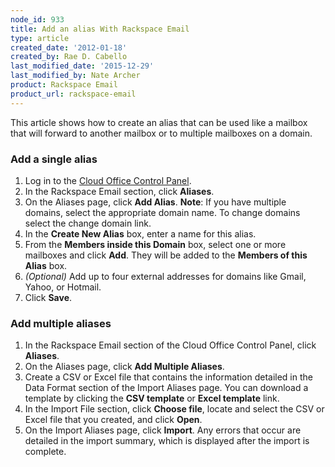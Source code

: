 ```yaml
---
node_id: 933
title: Add an alias With Rackspace Email
type: article
created_date: '2012-01-18'
created_by: Rae D. Cabello
last_modified_date: '2015-12-29'
last_modified_by: Nate Archer
product: Rackspace Email
product_url: rackspace-email
---
```


This article shows how to create an alias that can be used like a mailbox that will forward to another mailbox or to multiple mailboxes on a domain.

### Add a single alias

1. Log in to the [Cloud Office Control Panel](https://cp.rackspace.com/).
2. In the Rackspace Email section, click **Aliases**.
3. On the Aliases page, click **Add Alias**.
    **Note**: If you have multiple domains, select the appropriate domain name. To change domains select the change domain link.
4. In the **Create New Alias** box, enter a name for this alias.
5. From the **Members inside this Domain** box, select one or more mailboxes and click **Add**. They will be added to the **Members of this Alias** box.
6. *(Optional)* Add up to four external addresses for domains like Gmail, Yahoo, or Hotmail.
7. Click **Save**.

### Add multiple aliases

1. In the Rackspace Email section of the Cloud Office Control Panel, click **Aliases**.
2. On the Aliases page, click **Add Multiple Aliases**.
3. Create a CSV or Excel file that contains the information detailed in the Data Format section of the Import Aliases page. You can download a template by clicking the **CSV template** or **Excel template** link.
4. In the Import File section, click **Choose file**, locate and select the CSV or Excel file that you created, and click **Open**.
5. On the Import Aliases page, click **Import**.
    Any errors that occur are detailed in the import summary, which is displayed after the import is complete.
